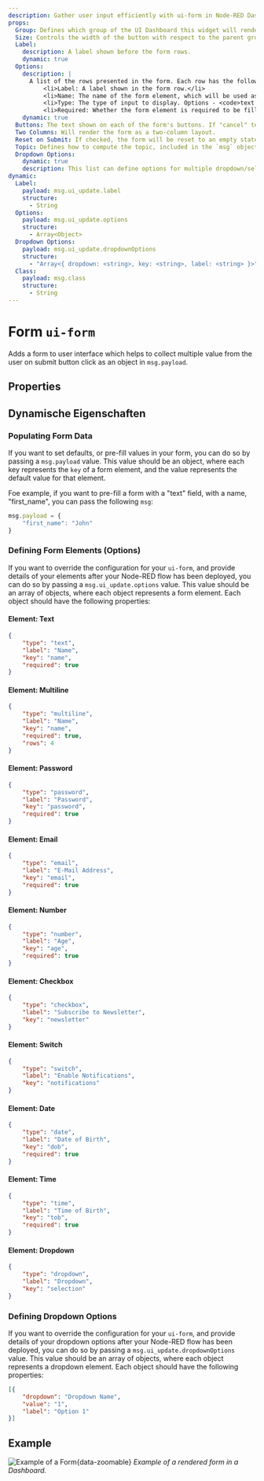 ```yaml
---
description: Gather user input efficiently with ui-form in Node-RED Dashboard 2.0 for interactive data collection.
props:
  Group: Defines which group of the UI Dashboard this widget will render in.
  Size: Controls the width of the button with respect to the parent group. Maximum value is the width of the group.
  Label:
    description: A label shown before the form rows.
    dynamic: true
  Options:
    description: |
      A list of the rows presented in the form. Each row has the following properties: <ul>
          <li>Label: A label shown in the form row.</li>
          <li>Name: The name of the form element, which will be used as the key in the <code>msg.payload</code> object.</li>
          <li>Type: The type of input to display. Options - <code>text | multiline | password | email | number | checkbox | switch | date | time</code></li>
          <li>Required: Whether the form element is required to be filled in before the form can be submitted.</li>
    dynamic: true
  Buttons: The text shown on each of the form's buttons. If "cancel" text is left empty, then no cancel button will be shown.
  Two Columns: Will render the form as a two-column layout.
  Reset on Submit: If checked, the form will be reset to an empty state after the form is submitted.
  Topic: Defines how to compute the topic, included in the `msg` object, when the form is submitted.
  Dropdown Options:
    dynamic: true
    description: This list can define options for multiple dropdown/select field in a single form.
dynamic:
  Label:
    payload: msg.ui_update.label
    structure:
      - String
  Options:
    payload: msg.ui_update.options
    structure:
      - Array<Object>
  Dropdown Options:
    payload: msg.ui_update.dropdownOptions
    structure:
      - "Array<{ dropdown: <string>, key: <string>, label: <string> }>"
  Class:
    payload: msg.class
    structure:
      - String
---
```


<script setup>
    import TryDemo from "./../../components/TryDemo.vue";
</script>

<TryDemo href="form">

# Form `ui-form`

</TryDemo>

Adds a form to user interface which helps to collect multiple value from the user on submit button click as an object in `msg.payload`.

## Properties

<PropsTable/>

## Dynamische Eigenschaften

<DynamicPropsTable/>

### Populating Form Data

If you want to set defaults, or pre-fill values in your form, you can do so by passing a `msg.payload` value. This value should be an object, where each key represents the `key` of a form element, and the value represents the default value for that element.

Foe example, if you want to pre-fill a form with a "text" field, with a name, "first_name", you can pass the following `msg`:

```js
msg.payload = {
    "first_name": "John"
}
```

### Defining Form Elements (Options)

If you want to override the configuration for your `ui-form`, and provide details of your elements after your Node-RED flow has been deployed, you can do so by passing a `msg.ui_update.options` value. This value should be an array of objects, where each object represents a form element. Each object should have the following properties:

#### Element: Text

```json
{
    "type": "text",
    "label": "Name",
    "key": "name",
    "required": true
}
```

#### Element: Multiline

```json
{
    "type": "multiline",
    "label": "Name",
    "key": "name",
    "required": true,
    "rows": 4
}
```

#### Element: Password

```json
{
    "type": "password",
    "label": "Password",
    "key": "password",
    "required": true
}
```

#### Element: Email

```json
{
    "type": "email",
    "label": "E-Mail Address",
    "key": "email",
    "required": true
}
```

#### Element: Number

```json
{
    "type": "number",
    "label": "Age",
    "key": "age",
    "required": true
}
```

#### Element: Checkbox

```json
{
    "type": "checkbox",
    "label": "Subscribe to Newsletter",
    "key": "newsletter"
}
```

#### Element: Switch

```json
{
    "type": "switch",
    "label": "Enable Notifications",
    "key": "notifications"
}
```

#### Element: Date

```json
{
    "type": "date",
    "label": "Date of Birth",
    "key": "dob",
    "required": true
}
```

#### Element: Time

```json
{
    "type": "time",
    "label": "Time of Birth",
    "key": "tob",
    "required": true
}
```

#### Element: Dropdown

```json
{
    "type": "dropdown",
    "label": "Dropdown",
    "key": "selection"
}
```

### Defining Dropdown Options

If you want to override the configuration for your `ui-form`, and provide details of your dropdown options after your Node-RED flow has been deployed, you can do so by passing a `msg.ui_update.dropdownOptions` value. This value should be an array of objects, where each object represents a dropdown element. Each object should have the following properties:

```json
[{
    "dropdown": "Dropdown Name",
    "value": "1",
    "label": "Option 1"
}]
```

## Example

![Example of a Form](/images/node-examples/ui-form.png "Example of two-column Form"){data-zoomable}
_Example of a rendered form in a Dashboard._
